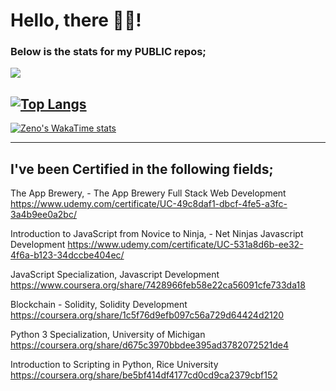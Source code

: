 # Hello, there 👋🏾!
### Below is the stats for my PUBLIC repos;


<picture>
  <source
    srcset="https://github-readme-stats.vercel.app/api?username=zenodavids&show_icons=true&theme=dark"
    media="(prefers-color-scheme: dark)"
  />
  <source
    srcset="https://github-readme-stats.vercel.app/api?username=zenodavids&show_icons=true"
    media="(prefers-color-scheme: light), (prefers-color-scheme: no-preference)"
  />
  <img src="https://github-readme-stats.vercel.app/api?username=zenodavids&show_icons=true" />
</picture>


[![Top Langs](https://github-readme-stats.vercel.app/api/top-langs/?username=zenodavids&layout=donut&langs_count=8)](https://github.com/zenodavids/github-readme-stats)
---

[![Zeno's WakaTime stats](https://github-readme-stats.vercel.app/api/wakatime?username=zenodavids)](https://github.com/zenodavids/github-readme-stats)


---
## I've been Certified in the following fields;

The App Brewery, - The App Brewery
Full Stack Web Development
https://www.udemy.com/certificate/UC-49c8daf1-dbcf-4fe5-a3fc-3a4b9ee0a2bc/

Introduction to JavaScript from Novice to Ninja, - Net Ninjas
Javascript Development
https://www.udemy.com/certificate/UC-531a8d6b-ee32-4f6a-b123-34dccbe404ec/

JavaScript Specialization,
Javascript Development
https://www.coursera.org/share/7428966feb58e22ca56091cfe733da18

Blockchain - Solidity,
Solidity Development
https://coursera.org/share/1c5f76d9efb097c56a729d64424d2120

Python 3 Specialization,
University of Michigan
https://coursera.org/share/d675c3970bbdee395ad3782072521de4

Introduction to Scripting in Python,
Rice University
https://coursera.org/share/be5bf414df4177cd0cd9ca2379cbf152
